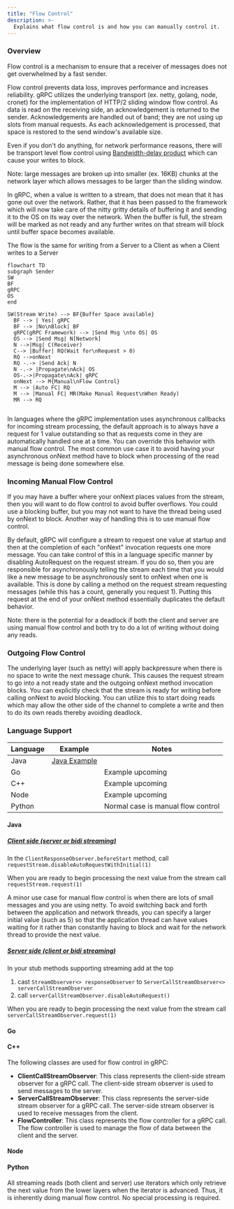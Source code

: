 ```yaml
---
title: "Flow Control"
description: >-
  Explains what flow control is and how you can manually control it.
---
```


### Overview

Flow control is a mechanism to ensure that a receiver of messages does not get
overwhelmed by a fast
sender.

Flow control prevents data loss, improves performance and increases reliability.
gRPC utilizes the
underlying transport (ex. netty, golang, node, cronet) for the implementation of
HTTP/2 sliding
window flow control. As data is read on the receiving side, an acknowledgement
is returned to the
sender. Acknowledgements are handled out of band; they are not using up slots
from manual requests.
As each acknowledgement is processed, that space is restored to the send
window's available size.

Even if you don't do anything, for network performance reasons, there will be
transport level flow control using [Bandwidth-delay product][bdp] which can
cause your writes to
block.

Note: large messages are broken up into smaller (ex. 16KB) chunks at the network
layer which
allows messages to be larger than the sliding window.

In gRPC, when a value is written to a stream, that does not mean that it has
gone out over the
network. Rather, that it has been passed to the framework which will now take
care of the nitty
gritty details of buffering it and sending it to the OS on its way over the
network. When the
buffer is full, the stream will be marked as not ready and any further writes on
that stream will
block until buffer space becomes available.

The flow is the same for writing from a Server to a Client as when a Client
writes to a Server

```mermaid
flowchart TD
subgraph Sender
SW
BF
gRPC
OS
end

SW(Stream Write) --> BF{Buffer Space available}
  BF --> | Yes| gRPC
  BF --> |No\nBlock| BF
  gRPC(gRPC Framework) --> |Send Msg \nto OS| OS
  OS --> |Send Msg| N[Network]
  N -->|Msg| C(Receiver)
  C--> |Buffer| RQ(Wait for\nRequest > 0)
  RQ -->onNext 
  RQ -.-> |Send Ack| N
  N -.-> |Propagate\nAck| OS
  OS-.->|Propagate\nAck| gRPC
  onNext --> M{Manual\nFlow Control}
  M --> |Auto FC| RQ
  M --> |Manual FC| MR(Make Manual Request\nWhen Ready)
  MR --> RQ
  
```

In languages where the gRPC implementation uses asynchronous callbacks for
incoming stream
processing, the default approach is to always have a request for 1 value
outstanding so that as
requests come in they are automatically handled one at a time. You can override
this behavior with
manual flow control. The most common use case it to avoid having your
asynchronous onNext method have to
block when processing of the read message is being done somewhere else.

### Incoming Manual Flow Control

If you may have a buffer where your onNext places values from the stream, then
you will want to do
flow control to avoid buffer overflows. You could use a blocking buffer, but you
may not want to
have the thread being used by onNext to block. Another way of handling this is
to use manual flow
control.

By default, gRPC will configure a stream to request one value at startup and
then at the completion
of each "onNext" invocation requests one more message. You can take control of
this in a language
specific manner by disabling AutoRequest on the request stream. If you do so,
then you are
responsible for asynchronously telling the stream each time that you would like
a new message to be
asynchronously sent to onNext when one is available. This is done by calling a
method on the
request stream requesting messages (while this has a count, generally you
request 1). Putting this
request at the end of your onNext method essentially duplicates the default
behavior.

Note: there is the potential for a deadlock if both the client and server are
using manual flow
control and both try to do a lot of writing without doing any reads.

### Outgoing Flow Control

The underlying layer (such as netty) will apply backpressure when there is no
space to write the
next message chunk. This causes the request stream to go into a not ready state
and the outgoing
onNext method invocation blocks. You can explicitly check that the stream is
ready for writing
before calling onNext to avoid blocking. You can utilize this to start doing
reads which may allow
the other side of the channel to complete a write and then to do its own reads
thereby avoiding
deadlock.

### Language Support

| Language | Example          | Notes                              |
|----------|------------------|------------------------------------|
| Java     | [Java Example][] |                                    |
| Go       |                  | Example upcoming                   |
| C++      |                  | Example upcoming                   |
| Node     |                  | Example upcoming                   |
| Python   |                  | Normal case is manual flow control |

#### Java

##### <u>Client side (server or bidi streaming)</u>

In the `ClientResponseObserver.beforeStart` method, call
`requestStream.disableAutoRequestWithInitial(1)`

When you are ready to begin processing the next value from the stream call
`requestStream.request(1)`

A minor use case for manual flow control is when there are lots of small
messages and you are using
netty. To avoid switching back and forth between the application and network
threads, you can
specify a larger initial value (such as 5) so that the application thread can
have values waiting
for it rather than constantly having to block and wait for the network thread to
provide the next
value.

##### <u>Server side (client or bidi streaming)</u>

In your stub methods supporting streaming add at the top

1. cast `StreamObserver<> responseObserver`
   to `ServerCallStreamObserver<> serverCallStreamObserver`
1. call `serverCallStreamObserver.disableAutoRequest()`

When you are ready to begin processing the next value from the stream call
`serverCallStreamObserver.request(1)`

#### Go

#### C++

The following classes are used for flow control in gRPC:

* **ClientCallStreamObserver**: This class represents the client-side stream
  observer for a gRPC call. The client-side stream observer is used to send
  messages to the server.
* **ServerCallStreamObserver**: This class represents the server-side stream
  observer for a gRPC call. The server-side stream observer is used to receive
  messages from the client.
* **FlowController**: This class represents the flow controller for a gRPC call.
  The flow controller is used to manage the flow of data between the client and
  the server.

#### Node

#### Python

All streaming reads (both client and server) use iterators which only retrieve
the next value from
the lower layers when the iterator is advanced. Thus, it is inherently doing
manual flow control.
No special processing is required.


[Java Example]: https://github.com/grpc/grpc-java/tree/master/examples/src/main/java/io/grpc/examples/manualflowcontrol

[bdp]: https://en.wikipedia.org/wiki/Bandwidth-delay_product


